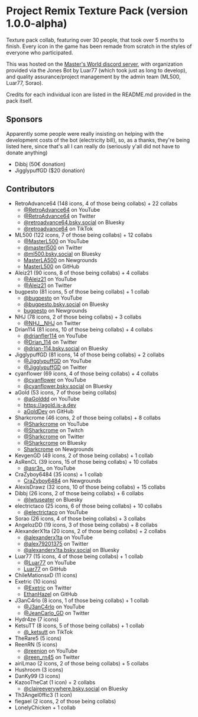 # Project Remix Texture Pack (version 1.0.0-alpha)
Texture pack collab, featuring over 30 people, that took over 5 months to finish.
Every icon in the game has been remade from scratch in the styles of everyone who participated.

This was hosted on the [Master's World discord server](https://discord.gg/tFUyJw5), with organization provided via the Jones Bot by Luar77 (which took just as long to develop), and quality assurance/project management by the admin team (ML500, Luar77, Sorao).

Credits for each individual icon are listed in the README.md provided in the pack itself.

## Sponsors
Apparently some people were really insisting on helping with the development costs of the bot (electricity bill), so, as a thanks, they're being listed here, since that's all I can really do (seriously y'all did not have to donate anything)
- Dibbj (50€ donation)
- JigglypuffGD ($20 donation)

## Contributors
- RetroAdvance64       (148 icons, 4 of those being collabs) + 22 collabs
	- [@RetroAdvance64](https://www.youtube.com/@RetroAdvance64) on YouTube
	- [@RetroAdvance64](https://twitter.com/RetroAdvance64) on Twitter
	- [@retroadvance64.bsky.social](https://bsky.app/profile/retroadvance64.bsky.social) on Bluesky
	- [@retroadvance64](https://www.tiktok.com/@retroadvance64) on TikTok
- ML500                (122 icons, 7 of those being collabs) + 12 collabs
	- [@MasterL500](https://www.youtube.com/@MasterL500) on YouTube
	- [@masterl500](https://twitter.com/masterl500) on Twitter
	- [@ml500.bsky.social](https://bsky.app/profile/ml500.bsky.social) on Bluesky
	- [MasterLA500](https://MasterLA500.newgrounds.com) on Newgrounds
	- [MasterL500](https://github.com/MasterL500) on GitHub
- Aleiz21              (90 icons, 8 of those being collabs) + 4 collabs
	- [@Aleiz21](https://www.youtube.com/@Aleiz21) on YouTube
	- [@Aleiz21](https://twitter.com/Aleiz21) on Twitter
- bugpesto             (81 icons, 5 of those being collabs) + 1 collab
	- [@bugpesto](https://www.youtube.com/@bugpesto) on YouTube
	- [@bugpesto.bsky.social](https://bsky.app/profile/bugpesto.bsky.social) on Bluesky
	- [bugpesto](https://bugpesto.newgrounds.com) on Newgrounds
- NHJ                  (78 icons, 2 of those being collabs) + 3 collabs
	- [@NHJ__NHJ](https://twitter.com/NHJ__NHJ) on Twitter
- Drian114             (81 icons, 10 of those being collabs) + 4 collabs
	- [@drianfler114](https://www.youtube.com/@drianfler114) on YouTube
	- [@Drian_114](https://twitter.com/Drian_114) on Twitter
	- [@drian-114.bsky.social](https://bsky.app/profile/drian-114.bsky.social) on Bluesky
- JigglypuffGD         (81 icons, 14 of those being collabs) + 2 collabs
	- [@JigglypuffGD](https://www.youtube.com/@JigglypuffGD) on YouTube
	- [@JigglypuffGD](https://twitter.com/JigglypuffGD) on Twitter
- cyanflower           (69 icons, 4 of those being collabs) + 4 collabs
	- [@cyanflower](https://www.youtube.com/@cyanflower) on YouTube
	- [@cyanflower.bsky.social](https://bsky.app/profile/cyanflower.bsky.social) on Bluesky
- aGold                (53 icons, 7 of those being collabs)
	- [@aGolddd](https://www.youtube.com/@aGolddd) on YouTube
	- https://agold.is-a.dev
	- [aGoldDev](https://github.com/aGoldDev) on GitHub
- Sharkcrome           (46 icons, 2 of those being collabs) + 8 collabs
	- [@Sharkcrome](https://www.youtube.com/@Sharkcrome) on YouTube
	- [@Sharkcrome](https://www.twitch.tv/Sharkcrome) on Twitch
	- [@Sharkcrome](https://twitter.com/Sharkcrome) on Twitter
	- [@Sharkcrome](https://bsky.app/profile/Sharkcrome) on Bluesky
	- [Sharkcrome](https://Sharkcrome.newgrounds.com) on Newgrounds
- KevgenGD             (49 icons, 2 of those being collabs) + 1 collab
- AsRenCL              (39 icons, 15 of those being collabs) + 10 collabs
	- [@asr3n_](https://www.youtube.com/@asr3n_) on YouTube
- CraZyboy6484         (35 icons) + 1 collab
	- [CraZyboy6484](https://CraZyboy6484.newgrounds.com) on Newgrounds
- AlexisDrawz          (32 icons, 10 of those being collabs) + 15 collabs
- Dibbj                (26 icons, 2 of those being collabs) + 6 collabs
	- [@lwtuseater](https://bsky.app/profile/lwtuseater) on Bluesky
- electrictaco         (25 icons, 6 of those being collabs) + 10 collabs
	- [@electrictaco](https://www.youtube.com/@electrictaco) on YouTube
- Sorao                (26 icons, 4 of those being collabs) + 3 collabs
- AngelozDD            (19 icons, 3 of those being collabs) + 8 collabs
- AlexanderX1ta        (20 icons, 2 of those being collabs) + 2 collabs
	- [@alexanderx1ta](https://www.youtube.com/@alexanderx1ta) on YouTube
	- [@alex79201375](https://twitter.com/alex79201375) on Twitter
	- [@alexanderx1ta.bsky.social](https://bsky.app/profile/alexanderx1ta.bsky.social) on Bluesky
- Luar77               (15 icons, 4 of those being collabs) + 1 collab
	- [@Luar77](https://www.youtube.com/@Luar77) on YouTube
	- [Luar77](https://github.com/Luar77) on GitHub
- ChileMationsxD       (11 icons)
- Exetric              (10 icons)
	- [@Exetric](https://twitter.com/Exetric) on Twitter
	- [EthanHazel](https://github.com/EthanHazel) on GitHub
- J3anC4rlo            (8 icons, 1 of those being collabs) + 1 collab
	- [@J3anC4rlo](https://www.youtube.com/@J3anC4rlo) on YouTube
	- [@JeanCarlo_GD](https://twitter.com/JeanCarlo_GD) on Twitter
- Hydr4ze              (7 icons)
- KetsuTT              (8 icons, 5 of those being collabs) + 1 collab
	- [@_ketsutt](https://www.tiktok.com/@_ketsutt) on TikTok
- TheRare5             (5 icons)
- ReenRN               (5 icons)
	- [@reenion](https://www.youtube.com/@reenion) on YouTube
	- [@reen_rn45](https://twitter.com/reen_rn45) on Twitter
- airiLmao             (2 icons, 2 of those being collabs) + 5 collabs
- Hushroom             (3 icons)
- DanKy99              (3 icons)
- KazooTheCat          (1 icon) + 2 collabs
	- [@claireeverywhere.bsky.social](https://bsky.app/profile/claireeverywhere.bsky.social) on Bluesky
- Th3Angel0ffic3       (1 icon)
- fiegael              (2 icons, 2 of those being collabs)
- LonelyChicken         + 1 collab
